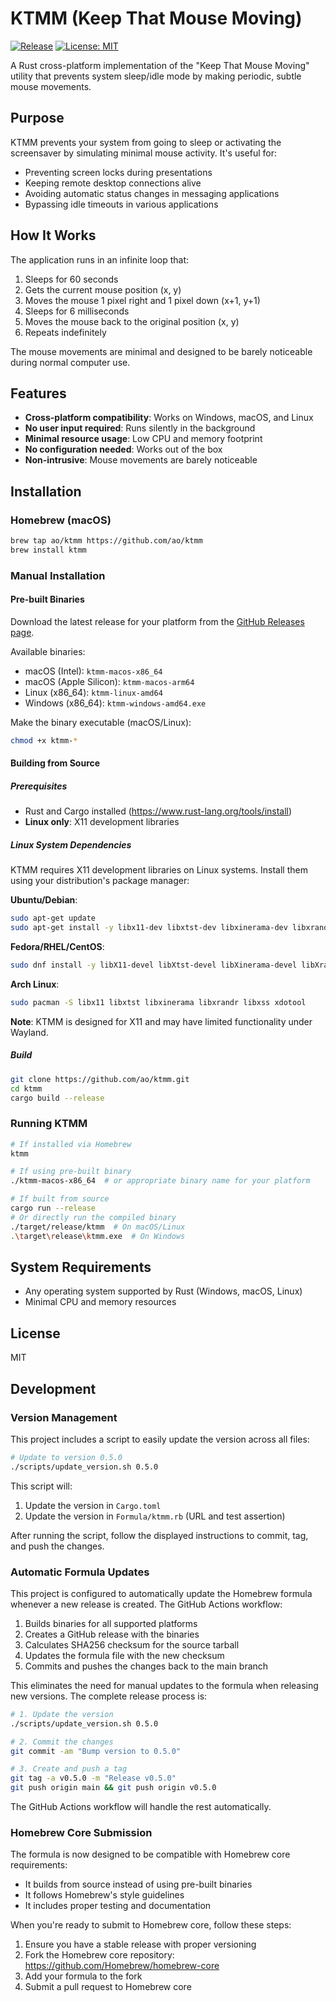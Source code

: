 # KTMM (Keep That Mouse Moving)

[![Release](https://github.com/ao/ktmm/actions/workflows/release.yml/badge.svg)](https://github.com/ao/ktmm/actions/workflows/release.yml)
[![License: MIT](https://img.shields.io/badge/License-MIT-yellow.svg)](https://opensource.org/licenses/MIT)

A Rust cross-platform implementation of the "Keep That Mouse Moving" utility that prevents system sleep/idle mode by making periodic, subtle mouse movements.

## Purpose

KTMM prevents your system from going to sleep or activating the screensaver by simulating minimal mouse activity. It's useful for:

- Preventing screen locks during presentations
- Keeping remote desktop connections alive
- Avoiding automatic status changes in messaging applications
- Bypassing idle timeouts in various applications

## How It Works

The application runs in an infinite loop that:

1. Sleeps for 60 seconds
2. Gets the current mouse position (x, y)
3. Moves the mouse 1 pixel right and 1 pixel down (x+1, y+1)
4. Sleeps for 6 milliseconds
5. Moves the mouse back to the original position (x, y)
6. Repeats indefinitely

The mouse movements are minimal and designed to be barely noticeable during normal computer use.

## Features

- **Cross-platform compatibility**: Works on Windows, macOS, and Linux
- **No user input required**: Runs silently in the background
- **Minimal resource usage**: Low CPU and memory footprint
- **No configuration needed**: Works out of the box
- **Non-intrusive**: Mouse movements are barely noticeable

## Installation

### Homebrew (macOS)

```bash
brew tap ao/ktmm https://github.com/ao/ktmm
brew install ktmm
```

### Manual Installation

#### Pre-built Binaries

Download the latest release for your platform from the [GitHub Releases page](https://github.com/ao/ktmm/releases).

Available binaries:
- macOS (Intel): `ktmm-macos-x86_64`
- macOS (Apple Silicon): `ktmm-macos-arm64`
- Linux (x86_64): `ktmm-linux-amd64`
- Windows (x86_64): `ktmm-windows-amd64.exe`

Make the binary executable (macOS/Linux):
```bash
chmod +x ktmm-*
```

#### Building from Source

##### Prerequisites

- Rust and Cargo installed (https://www.rust-lang.org/tools/install)
- **Linux only**: X11 development libraries

##### Linux System Dependencies

KTMM requires X11 development libraries on Linux systems. Install them using your distribution's package manager:

**Ubuntu/Debian**:
```bash
sudo apt-get update
sudo apt-get install -y libx11-dev libxtst-dev libxinerama-dev libxrandr-dev libxss-dev libxdo-dev
```

**Fedora/RHEL/CentOS**:
```bash
sudo dnf install -y libX11-devel libXtst-devel libXinerama-devel libXrandr-devel libXScrnSaver-devel libxdo-devel
```

**Arch Linux**:
```bash
sudo pacman -S libx11 libxtst libxinerama libxrandr libxss xdotool
```

**Note**: KTMM is designed for X11 and may have limited functionality under Wayland.

##### Build

```bash
git clone https://github.com/ao/ktmm.git
cd ktmm
cargo build --release
```

### Running KTMM

```bash
# If installed via Homebrew
ktmm

# If using pre-built binary
./ktmm-macos-x86_64  # or appropriate binary name for your platform

# If built from source
cargo run --release
# Or directly run the compiled binary
./target/release/ktmm  # On macOS/Linux
.\target\release\ktmm.exe  # On Windows
```

## System Requirements

- Any operating system supported by Rust (Windows, macOS, Linux)
- Minimal CPU and memory resources

## License

MIT

## Development

### Version Management

This project includes a script to easily update the version across all files:

```bash
# Update to version 0.5.0
./scripts/update_version.sh 0.5.0
```

This script will:
1. Update the version in `Cargo.toml`
2. Update the version in `Formula/ktmm.rb` (URL and test assertion)

After running the script, follow the displayed instructions to commit, tag, and push the changes.

### Automatic Formula Updates

This project is configured to automatically update the Homebrew formula whenever a new release is created. The GitHub Actions workflow:

1. Builds binaries for all supported platforms
2. Creates a GitHub release with the binaries
3. Calculates SHA256 checksum for the source tarball
4. Updates the formula file with the new checksum
5. Commits and pushes the changes back to the main branch

This eliminates the need for manual updates to the formula when releasing new versions. The complete release process is:

```bash
# 1. Update the version
./scripts/update_version.sh 0.5.0

# 2. Commit the changes
git commit -am "Bump version to 0.5.0"

# 3. Create and push a tag
git tag -a v0.5.0 -m "Release v0.5.0"
git push origin main && git push origin v0.5.0
```

The GitHub Actions workflow will handle the rest automatically.

### Homebrew Core Submission

The formula is now designed to be compatible with Homebrew core requirements:
- It builds from source instead of using pre-built binaries
- It follows Homebrew's style guidelines
- It includes proper testing and documentation

When you're ready to submit to Homebrew core, follow these steps:

1. Ensure you have a stable release with proper versioning
2. Fork the Homebrew core repository: https://github.com/Homebrew/homebrew-core
3. Add your formula to the fork
4. Submit a pull request to Homebrew core
